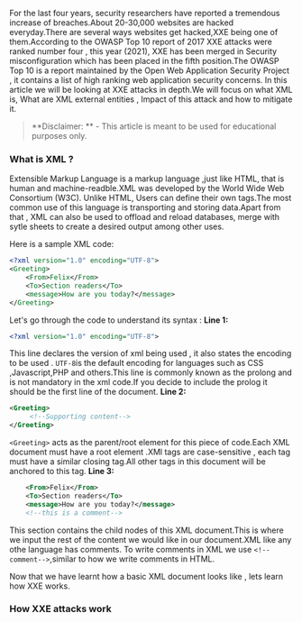 For the last four years, security researchers have reported a tremendous increase of breaches.About 20-30,000 websites are hacked everyday.There are several ways websites get hacked,XXE being one of them.According to the OWASP Top 10 report of 2017 XXE attacks were ranked number four , this year (2021), XXE has been merged in Security misconfiguration which has been placed in the fifth position.The OWASP Top 10 is a report maintained by the Open Web Application Security Project , it contains a list of high ranking web application security concerns.
In this article we will be looking at XXE attacks in depth.We will focus on what XML is, What are XML external entities , Impact of this attack and how to mitigate it.
> **Disclaimer: ** - This article is meant to be used  for educational purposes only. 
### What is XML ?
Extensible Markup Language is a markup language ,just like HTML, that is human and machine-readble.XML was developed by the World Wide Web Consortium (W3C). Unlike HTML, Users can define their own tags.The most common use of this language is transporting and storing data.Apart from that , XML can also be used to offload and reload databases, merge with sytle sheets to create a desired output among other uses.

Here is a sample  XML code:
```xml
<?xml version="1.0" encoding="UTF-8">
<Greeting>
    <From>Felix</From>
    <To>Section readers</To>
    <message>How are you today?</message>
</Greeting>

```
Let's go through the code to understand its syntax :
**Line 1:**
```xml
<?xml version="1.0" encoding="UTF-8">
```
This line declares the version of xml being used , it also states the encoding to be used . `UTF-8`is the default encoding for languages such as CSS ,Javascript,PHP and others.This line is commonly known as the prolong and is not mandatory in the xml code.If you decide to include the prolog it should be the first line of the document.
**Line 2:**
```xml
<Greeting>
     <!--Supporting content-->
</Greeting>
``` 
`<Greeting>` acts as the parent/root element for this piece of code.Each XML document must have a root element .XMl tags are case-sensitive , each tag must have a similar closing tag.All other tags in this document will be anchored to this tag.
**Line 3:**
```xml
    <From>Felix</From>
    <To>Section readers</To>
    <message>How are you today?</message>
    <!--this is a comment-->
```
This section contains the child nodes of this XML document.This is where we input the rest of the content we would like in our  document.XML like any othe language has comments. To write comments in XML we use `<!--comment-->`,similar to how we write comments in HTML.

Now that we have learnt how a basic XML document looks like , lets learn how XXE works.

### How XXE attacks work
